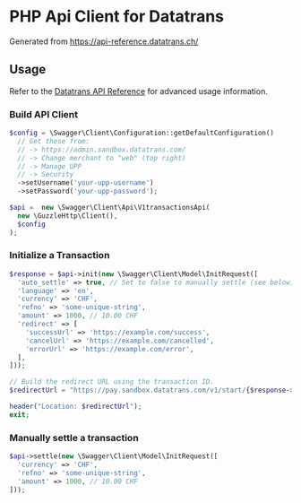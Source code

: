 # PHP Api Client for Datatrans

Generated from https://api-reference.datatrans.ch/

## Usage

Refer to the [Datatrans API Reference](https://api-reference.datatrans.ch) for advanced usage information.

### Build API Client

```php
$config = \Swagger\Client\Configuration::getDefaultConfiguration()
  // Get these from:
  // -> https://admin.sandbox.datatrans.com/
  // -> Change merchant to "web" (top right)
  // -> Manage UPP 
  // -> Security
  ->setUsername('your-upp-username')
  ->setPassword('your-upp-password');

$api =  new \Swagger\Client\Api\V1transactionsApi(
  new \GuzzleHttp\Client(),
  $config
);
```

### Initialize a Transaction

```php
$response = $api->init(new \Swagger\Client\Model\InitRequest([
  'auto_settle' => true, // Set to false to manually settle (see below).
  'language' => 'en',
  'currency' => 'CHF',
  'refno' => 'some-unique-string',
  'amount' => 1000, // 10.00 CHF
  'redirect' => [
    'successUrl' => 'https://example.com/success',
    'cancelUrl' => 'https://example.com/cancelled',
    'errorUrl' => 'https://example.com/error',
  ],
]));

// Build the redirect URL using the transaction ID.
$redirectUrl = "https://pay.sandbox.datatrans.com/v1/start/{$response->getTransactionId()}";

header("Location: $redirectUrl");
exit;
```

### Manually settle a transaction

```php
$api->settle(new \Swagger\Client\Model\InitRequest([
  'currency' => 'CHF',
  'refno' => 'some-unique-string',
  'amount' => 1000, // 10.00 CHF
]));
```